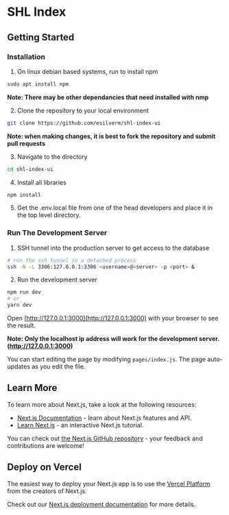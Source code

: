 # SHL Index

## Getting Started

### Installation

1. On linux debian based systems, run to install npm

```bash
sudo apt install npm
```

**Note: There may be other dependancies that need installed with nmp**

2. Clone the repository to your local environment

```bash
git clone https://github.com/esilverm/shl-index-ui
```

**Note: when making changes, it is best to fork the repository and submit pull requests**

3. Navigate to the directory

```bash
cd shl-index-ui
```

4. Install all libraries

```bash
npm install
```

5. Get the .env.local file from one of the head developers and place it in the top level directory.

### Run The Development Server

1. SSH tunnel into the production server to get access to the database

```bash
# run the ssh tunnel in a detached process
ssh -N -L 3306:127.0.0.1:3306 <username>@<server> -p <port> &
```

2. Run the development server

```bash
npm run dev
# or
yarn dev
```

Open [http://127.0.0.1:3000](http://127.0.0.1:3000) with your browser to see the result.

**Note: Only the localhost ip address will work for the development server. (http://127.0.0.1:3000)**

You can start editing the page by modifying `pages/index.js`. The page auto-updates as you edit the file.

## Learn More

To learn more about Next.js, take a look at the following resources:

- [Next.js Documentation](https://nextjs.org/docs) - learn about Next.js features and API.
- [Learn Next.js](https://nextjs.org/learn) - an interactive Next.js tutorial.

You can check out [the Next.js GitHub repository](https://github.com/vercel/next.js/) - your feedback and contributions are welcome!

## Deploy on Vercel

The easiest way to deploy your Next.js app is to use the [Vercel Platform](https://vercel.com/import?utm_medium=default-template&filter=next.js&utm_source=create-next-app&utm_campaign=create-next-app-readme) from the creators of Next.js.

Check out our [Next.js deployment documentation](https://nextjs.org/docs/deployment) for more details.
